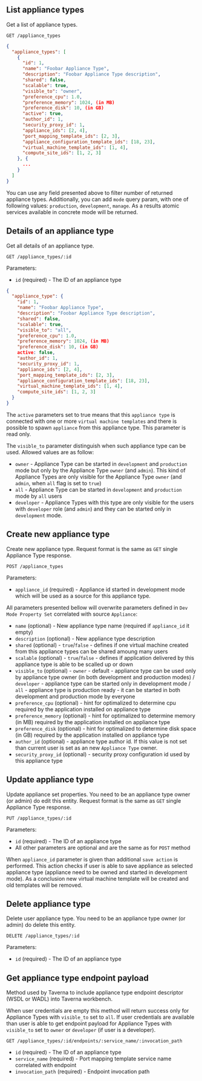 ## List appliance types

Get a list of appliance types.

```
GET /appliance_types
```

```json
{
  "appliance_types": [
    {
      "id": 1,
      "name": "Foobar Appliance Type",
      "description": "Foobar Appliance Type description",
      "shared": false,
      "scalable": true,
      "visible_to": "owner",
      "preference_cpu": 1.0,
      "preference_memory": 1024, (in MB)
      "preference_disk": 10, (in GB)
      "active": true,
      "author_id": 1,
      "security_proxy_id": 1,
      "appliance_ids": [2, 4],
      "port_mapping_template_ids": [2, 3],
      "appliance_configuration_template_ids": [18, 23],
      "virtual_machine_template_ids": [1, 4],
      "compute_site_ids": [1, 2, 3]
    }, {
      ...
    }
  ]
}
```

You can use any field presented above to filter number of returned appliance types. Additionally, you can add `mode` query param, with one of following values: `production`, `development`, `manage`. As a results atomic services available in concrete mode will be returned.

## Details of an appliance type

Get all details of an appliance type.

```
GET /appliance_types/:id
```

Parameters:

+ `id` (required) - The ID of an appliance type

```json
{
  "appliance_type": {
    "id": 1,
    "name": "Foobar Appliance Type",
    "description": "Foobar Appliance Type description",
    "shared": false,
    "scalable": true,
    "visible_to": "all",
    "preference_cpu": 1.0,
    "preference_memory": 1024, (in MB)
    "preference_disk": 10, (in GB)
    active: false,
    "author_id": 1,
    "security_proxy_id": 1,
    "appliance_ids": [2, 4],
    "port_mapping_template_ids": [2, 3],
    "appliance_configuration_template_ids": [18, 23],
    "virtual_machine_template_ids": [1, 4],
    "compute_site_ids": [1, 2, 3]
  }
}
```

The `active` parameters set to true means that this `appliance type` is connected with one or more `virtual machine templates` and there is possible to spawn `appliance` from this appliance type. This parameter is read only.

<a name="visible_to"></a> The `visible_to` parameter distinguish when such appliance type can be used. Allowed values are as follow:

+ `owner` - Appliance Type can be started in `development` and `production` mode but only by the Appliance Type `owner` (and `admin`). This kind of Appliance Types are only visible for the Appliance Type `owner` (and `admin`, when `all` flag is set to `true`)
+ `all` - Appliance Type can be started in `development` and `production` mode by `all` users
+ `developer` - Appliance Types with this type are only visible for the users with `developer` role (and `admin`) and they can be started only in `development` mode.

## Create new appliance type

Create new appliance type. Request format is the same as `GET` single Appliance Type response.

```
POST /appliance_types
```

Parameters:

+ `appliance_id` (required) - Appliance id started in development mode which will be used as a source for this appliance type.

All parameters presented bellow will overwrite parameters defined in `Dev Mode Property Set` correlated with source `Appliance`:

+ `name` (optional) - New appliance type name (required if `appliance_id` it empty)
+ `description` (optional) - New appliance type description
+ `shared` (optional) - `true`/`false` - defines if one virtual machine created from this appliance types can be shared amoung many users
+ `scalable` (optional) - `true`/`false` - defines if application delivered by this appliance type is able to be scalled up or down
+ `visible_to` (optional) - `owner` - default - appliance type can be used only by appliance type owner (in both development and production modes) / `developer` - appliance type can be started only in development mode / `all` - appliance type is production ready - it can be started in both development and production mode by everyone
+ `preference_cpu` (optional) - hint for optimalized to determine cpu required by the application installed on appliance type
+ `preference_memory` (optional) - hint for optimalized to determine memory (in MB) required by the application installed on appliance type
+ `preference_disk` (optional) - hint for optimalized to determine disk space (in GB) required by the application installed on appliance type
+ `author_id` (optional) - appliance type author id. If this value is not set than current user is set as an new `Appliance Type` owner.
+ `security_proxy_id` (optional) - security proxy configuration id used by this appliance type

## Update appliance type

Update appliance set properties. You need to be an appliance type owner (or admin) do edit this entity. Request format is the same as `GET` single Appliance Type response.

```
PUT /appliance_types/:id
```

Parameters:

+ `id` (required) - The ID of an appliance type
+ All other parameters are optional and are the same as for `POST` method

When `appliance_id` parameter is given than additional `save action` is
performed. This action checks if user is able to save appliance as selected
appliance type (appliance need to be owned and started in development mode).
As a conclusion new virtual machine template will be created and old templates
will be removed.

## Delete appliance type

Delete user appliance type. You need to be an appliance type owner (or admin) do delete this entity.

```
DELETE /appliance_types/:id
```

Parameters:

+ `id` (required) - The ID of an appliance type

## Get appliance type endpoint payload

Method used by Taverna to include appliance type endpoint descriptor (WSDL or WADL) into Taverna workbench.

When user credentials are empty this method will return success only for Appliance Types with `visible_to` set to `all`. If user credentials are available than user is able to get endpoint payload for Appliance Types with `visible_to` set to `owner` or `developer` (if user is a developer).

```
GET /appliance_types/:id/endpoints/:service_name/:invocation_path
```

+ `id` (required) - The ID of an appliance type
+ `service_name` (required) - Port mapping template service name correlated with endpoint
+ `invocation_path` (required) - Endpoint invocation path